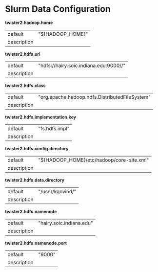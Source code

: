 # Slurm Data Configuration



**twister2.hadoop.home**
<table><tr><td>default</td><td>"${HADOOP_HOME}"</td><tr><td>description</td><td></td></table>

**twister2.hdfs.url**
<table><tr><td>default</td><td>"hdfs://hairy.soic.indiana.edu:9000//"</td><tr><td>description</td><td></td></table>

**twister2.hdfs.class**
<table><tr><td>default</td><td>"org.apache.hadoop.hdfs.DistributedFileSystem"</td><tr><td>description</td><td></td></table>

**twister2.hdfs.implementation.key**
<table><tr><td>default</td><td>"fs.hdfs.impl"</td><tr><td>description</td><td></td></table>

**twister2.hdfs.config.directory**
<table><tr><td>default</td><td>"${HADOOP_HOME}/etc/hadoop/core-site.xml"</td><tr><td>description</td><td></td></table>

**twister2.hdfs.data.directory**
<table><tr><td>default</td><td>"/user/kgovind/"</td><tr><td>description</td><td></td></table>

**twister2.hdfs.namenode**
<table><tr><td>default</td><td>"hairy.soic.indiana.edu"</td><tr><td>description</td><td></td></table>

**twister2.hdfs.namenode.port**
<table><tr><td>default</td><td>"9000"</td><tr><td>description</td><td></td></table>

